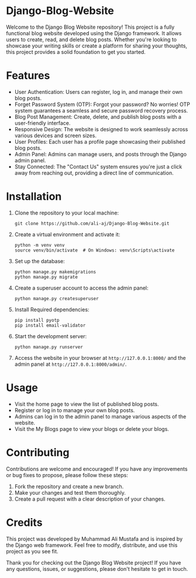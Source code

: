 # Django-Blog-Website

Welcome to the Django Blog Website repository! This project is a fully functional blog website developed using the Django framework. It allows users to create, read, and delete blog posts. Whether you're looking to showcase your writing skills or create a platform for sharing your thoughts, this project provides a solid foundation to get you started.

# Features

- User Authentication: Users can register, log in, and manage their own blog posts.
- Forget Password System (OTP): Forgot your password? No worries! OTP system guarantees a seamless and secure password recovery process.
- Blog Post Management: Create, delete, and publish blog posts with a user-friendly interface.
- Responsive Design: The website is designed to work seamlessly across various devices and screen sizes.
- User Profiles: Each user has a profile page showcasing their published blog posts.
- Admin Panel: Admins can manage users, and posts through the Django admin panel.
- Stay Connected: The "Contact Us" system ensures you're just a click away from reaching out, providing a direct line of communication.

# Installation

1. Clone the repository to your local machine:

   ```
   git clone https://github.com/ali-aj/Django-Blog-Website.git
   ```

2. Create a virtual environment and activate it:

   ```
   python -m venv venv
   source venv/bin/activate  # On Windows: venv\Scripts\activate
   ```

4. Set up the database:

   ```
   python manage.py makemigrations
   python manage.py migrate
   ```

5. Create a superuser account to access the admin panel:

   ```
   python manage.py createsuperuser
   ```

6. Install Required dependencies:

   ```
   pip install pyotp
   pip install email-validator
   ```

6. Start the development server:

   ```
   python manage.py runserver
   ```

7. Access the website in your browser at `http://127.0.0.1:8000/` and the admin panel at `http://127.0.0.1:8000/admin/`.

# Usage

- Visit the home page to view the list of published blog posts.
- Register or log in to manage your own blog posts.
- Admins can log in to the admin panel to manage various aspects of the website.
- Visit the My Blogs page to view your blogs or delete your blogs.

# Contributing

Contributions are welcome and encouraged! If you have any improvements or bug fixes to propose, please follow these steps:

1. Fork the repository and create a new branch.
2. Make your changes and test them thoroughly.
3. Create a pull request with a clear description of your changes.

# Credits

This project was developed by Muhammad Ali Mustafa and is inspired by the Django web framework. Feel free to modify, distribute, and use this project as you see fit.

Thank you for checking out the Django Blog Website project! If you have any questions, issues, or suggestions, please don't hesitate to get in touch. 
